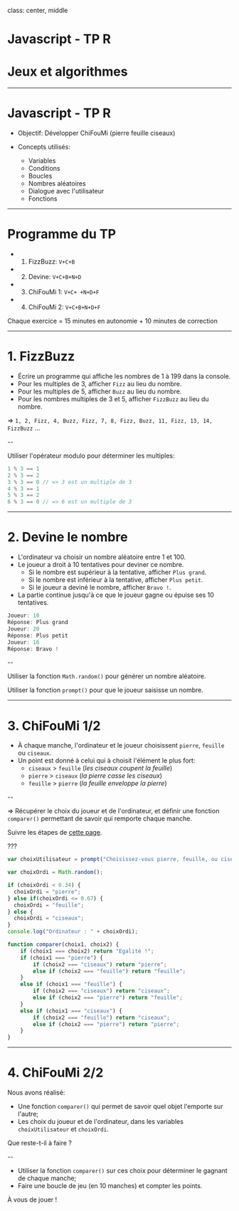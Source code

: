 class: center, middle

# Javascript - TP R
# Jeux et algorithmes

---

# Javascript - TP R

- Objectif: Développer ChiFouMi (pierre feuille ciseaux)

- Concepts utilisés:
    + Variables
    + Conditions
    + Boucles
    + Nombres aléatoires
    + Dialogue avec l'utilisateur
    + Fonctions
    
---

# Programme du TP

- 1. FizzBuzz: `V+C+B`
- 2. Devine: `V+C+B+N+D`
- 3. ChiFouMi 1: `V+C+ +N+D+F`
- 4. ChiFouMi 2: `V+C+B+N+D+F`

Chaque exercice = 15 minutes en autonomie + 10 minutes de correction

---

# 1. FizzBuzz

- Écrire un programme qui affiche les nombres de 1 à 199 dans la console.
- Pour les multiples de 3, afficher `Fizz` au lieu du nombre.
- Pour les multiples de 5, afficher `Buzz` au lieu du nombre.
- Pour les nombres multiples de 3 et 5, afficher `FizzBuzz` au lieu du nombre.

=> `1, 2, Fizz, 4, Buzz, Fizz, 7, 8, Fizz, Buzz, 11, Fizz, 13, 14, FizzBuzz` ...

--

Utiliser l'opérateur modulo pour déterminer les multiples:

```js
1 % 3 == 1
2 % 3 == 2
3 % 3 == 0 // => 3 est un multiple de 3
4 % 3 == 1
5 % 3 == 2
6 % 3 == 0 // => 6 est un multiple de 3
```

---

# 2. Devine le nombre

- L'ordinateur va choisir un nombre aléatoire entre 1 et 100.
- Le joueur a droit à 10 tentatives pour deviner ce nombre.
  - Si le nombre est supérieur à la tentative, afficher `Plus grand`.
  - Si le nombre est inférieur à la tentative, afficher `Plus petit`.
  - Si le joueur a deviné le nombre, afficher `Bravo !`.
- La partie continue jusqu'à ce que le joueur gagne ou épuise ses 10 tentatives.

```js
Joueur: 10
Réponse: Plus grand
Joueur: 20
Réponse: Plus petit
Joueur: 16
Réponse: Bravo !
```

--

Utiliser la fonction `Math.random()` pour générer un nombre aléatoire.

Utiliser la fonction `prompt()` pour que le joueur saisisse un nombre.

---

# 3. ChiFouMi 1/2

- À chaque manche, l'ordinateur et le joueur choisissent `pierre`, `feuille` ou `ciseaux`.
- Un point est donné à celui qui à choisit l'élément le plus fort:
  + `ciseaux` > `feuille` (*les ciseaux coupent la feuille*)
  + `pierre` > `ciseaux` (*la pierre casse les ciseaux*)
  + `feuille` > `pierre` (*la feuille enveloppe la pierre*)

--

=> Récupérer le choix du joueur et de l'ordinateur, et définir une fonction `comparer()` permettant de savoir qui remporte chaque manche.

Suivre les étapes de [cette page](https://www.codecademy.com/en/courses/javascript-beginner-fr-FR-aba4j/1/5).

???

```js
var choixUtilisateur = prompt("Choisissez-vous pierre, feuille, ou ciseaux ?");

var choixOrdi = Math.random();

if (choixOrdi < 0.34) {
  choixOrdi = "pierre";
} else if(choixOrdi <= 0.67) {
  choixOrdi = "feuille";
} else {
  choixOrdi = "ciseaux";
}
console.log("Ordinateur : " + choixOrdi);

function comparer(choix1, choix2) {
    if (choix1 === choix2) return "Egalité !";
    if (choix1 === "pierre") {
        if (choix2 === "ciseaux") return "pierre";
        else if (choix2 === "feuille") return "feuille";
    }
    else if (choix1 === "feuille") {
        if (choix2 === "ciseaux") return "ciseaux";
        else if (choix2 === "pierre") return "feuille";
    }
    else if (choix1 === "ciseaux") {
        if (choix2 === "feuille") return "ciseaux";
        else if (choix2 === "pierre") return "pierre";
    }
}
```

---

# 4. ChiFouMi 2/2

Nous avons réalisé:
- Une fonction `comparer()` qui permet de savoir quel objet l'emporte sur l'autre;
- Les choix du joueur et de l'ordinateur, dans les variables `choixUtilisateur` et `choixOrdi`.

Que reste-t-il à faire ?

--

- Utiliser la fonction `comparer()` sur ces choix pour déterminer le gagnant de chaque manche;
- Faire une boucle de jeu (en 10 manches) et compter les points.

À vous de jouer !
